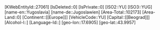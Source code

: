 ﻿---
location: [43.9957,17.6905]
type: Country
tags: [geo/Country]
---
[KWebEntityId::27061]
[IsDeleted::0]
[IsPrivate::0]
[ISO2::YU]
[ISO3::YUG]
[name-en::Yugoslavia]
[name-de::Jugoslawien]
[Area-Total::102173]
[Area-Land::0]
[Continent::[[Europe]]]
[VehicleCode::YU]
[Capital::[[Beograd]]]
[Alcohol-l::]
[Language-Id::]
[geo-lon::17.6905]
[geo-lat::43.9957]

